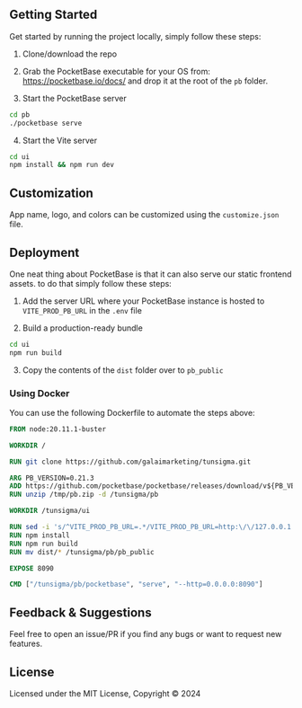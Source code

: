 ## Getting Started

Get started by running the project locally, simply follow these steps:

1. Clone/download the repo

2. Grab the PocketBase executable for your OS from: https://pocketbase.io/docs/ and drop it at the root of the `pb` folder.

3. Start the PocketBase server

```bash
cd pb
./pocketbase serve
```

4. Start the Vite server

```bash
cd ui
npm install && npm run dev
```

## Customization

App name, logo, and colors can be customized using the `customize.json` file.

## Deployment

One neat thing about PocketBase is that it can also serve our static frontend assets. to do that simply follow these steps:

1. Add the server URL where your PocketBase instance is hosted to `VITE_PROD_PB_URL` in the `.env` file

2. Build a production-ready bundle

```bash
cd ui
npm run build
```

3. Copy the contents of the `dist` folder over to `pb_public`

### Using Docker

You can use the following Dockerfile to automate the steps above:

```dockerfile
FROM node:20.11.1-buster

WORKDIR /

RUN git clone https://github.com/galaimarketing/tunsigma.git

ARG PB_VERSION=0.21.3
ADD https://github.com/pocketbase/pocketbase/releases/download/v${PB_VERSION}/pocketbase_${PB_VERSION}_linux_amd64.zip /tmp/pb.zip
RUN unzip /tmp/pb.zip -d /tunsigma/pb

WORKDIR /tunsigma/ui

RUN sed -i 's/^VITE_PROD_PB_URL=.*/VITE_PROD_PB_URL=http:\/\/127.0.0.1:8090/' .env
RUN npm install
RUN npm run build
RUN mv dist/* /tunsigma/pb/pb_public

EXPOSE 8090

CMD ["/tunsigma/pb/pocketbase", "serve", "--http=0.0.0.0:8090"]
```

## Feedback & Suggestions

Feel free to open an issue/PR if you find any bugs or want to request new features.

## License

Licensed under the MIT License, Copyright © 2024
